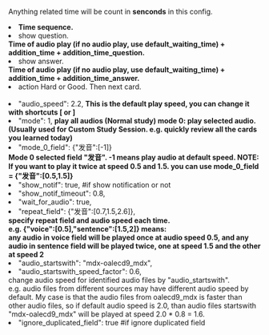  Anything related time will be count in <b>senconds</b> in this config.  
<li><b>Time sequence.</b>
</li><li>show question.<br><b>
 Time of audio play (if no audio play, use default_waiting_time) + addition_time + addition_time_question.</b>
 </li><li>show answer.<br>
 <b>Time of audio play (if no audio play, use default_waiting_time) + addition_time + addition_time_answer.
 </b></li><li>action Hard or Good. Then next card.
</li><br>
<li>"audio_speed": 2.2, <b>This is the default play speed, you can change it with shortcuts [ or ]</b>
</li><li> "mode": 1, <b> play all audios (Normal study) mode 0: play selected audio.(Usually used for Custom Study Session. e.g. quickly review all the cards you learned today)
</b></li><li>"mode_0_field": {"发音":[-1]}<br>
 <b>Mode 0 selected field "发音". -1 means play audio at default speed. NOTE: If you want to play it twice at speed 0.5 and 1.5. you can use mode_0_field = {"发音":[0.5,1.5]}</b>
 </li><li>"show_notif": true, #if show notification or not
 </li><li>"show_notif_timeout": 0.8, 
 </li><li>"wait_for_audio": true, 
 </li><li>"repeat_field": {"发音":[0.7,1.5,2.6]}, <br><strong>
 specify repeat field and audio speed each time.<br>
 e.g. {"voice":[0.5],"sentence":[1.5,2]} means:<br>
 any audio in voice field will be played once at audio speed 0.5, and any audio in sentence field will be played twice, one at speed 1.5 and the other at speed 2</strong>
 </li><li>"audio_startswith": "mdx-oalecd9_mdx", 
 </li><li>"audio_startswith_speed_factor": 0.6, <br></b>
 change audio speed for identified audio files by "audio_startswith". <br>
 e.g. audio files from different sources may have different audio speed by default. My case is that the audio files from oalecd9_mdx is faster than other audio files, so if default audio speed is 2.0, than audio files startswith "mdx-oalecd9_mdx" will be played at speed 2.0 * 0.8 = 1.6.</b>
 </li><li>"ignore_duplicated_field": true #if ignore duplicated field
